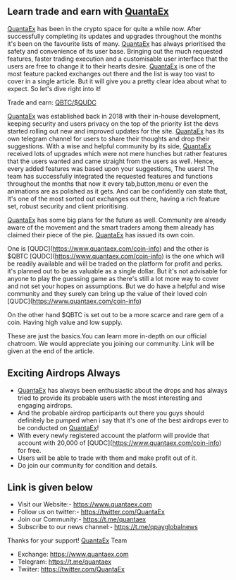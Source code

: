 ## Learn trade and earn with [QuantaEx](https://www.quantaex.com)

[QuantaEx](https://www.quantaex.com) has been in the crypto space for quite a while now. After successfully completing its updates and upgrades throughout the months it's been on the favourite lists of many. [QuantaEx](https://www.quantaex.com) has always prioritised the safety and convenience of its user base. Bringing out the much requested features, faster trading execution and a customisable user interface that the users are free to change it to their hearts desire. [QuantaEx](https://www.quantaex.com) is one of the most feature packed exchanges out there and the list is way too vast to cover in a single article. But it will give you a pretty clear idea about what to expect. So let's dive right into it!

Trade and earn: <a target="_blank" href="https://www.quantaex.com/trading/qbtcqudc"> QBTC/[$QUDC](https://www.quantaex.com/coin-info)</a>

[QuantaEx](https://www.quantaex.com) was established back in 2018 with their in-house development, keeping security  and users privacy on the top of the priority list the devs started rolling out new and improved updates for the site. [QuantaEx](https://www.quantaex.com) has its own telegram channel for users to share their thoughts and drop their suggestions. With a wise and helpful community by its side, [QuantaEx](https://www.quantaex.com) received lots of upgrades which were not mere hunches but rather features that the users wanted and came straight from the users as well. Hence, every added features was based upon your suggestions, The users! 
The team has successfully integrated the requested features and functions throughout the months that now it every tab,button,menu or even the animations are as polished as it gets. And can be confidently can state that, It's one of the most sorted out exchanges out there, having a rich feature set, robust security and client prioritising.


[QuantaEx](https://www.quantaex.com) has some big plans for the future as well. Community are already aware of the movement and the smart traders among them already has claimed their piece of the pie. 
[QuantaEx](https://www.quantaex.com) has issued its own coin.

One is $[$QUDC](https://www.quantaex.com/coin-info) and the other is $QBTC 
$[$QUDC](https://www.quantaex.com/coin-info) is the one which will be readily available and will be traded on the platform for profit and perks. 
it's planned out to be as valuable as a single dollar. But it's not advisable for anyone to play the guessing game as there's still a lot more way to cover and not set your hopes on assumptions. But we do have a helpful and wise community and they surely can bring up the value of their loved coin $[$QUDC](https://www.quantaex.com/coin-info) 

On the other hand $QBTC is set out to be a more scarce and rare gem of a coin. Having high value and low supply. 

These are just the basics.You can learn more in-depth on our official chatroom. We would appreciate you joining our community. Link will be given at the end of the article.

## Exciting Airdrops Always
* [QuantaEx](https://www.quantaex.com) has always been enthusiastic about the drops and has always tried to provide its probable  users with the most interesting and engaging airdrops. 
* And the probable airdrop participants out there you guys should definitely be pumped when i say that it's one of the best airdrops ever to be conducted on [QuantaEx](https://www.quantaex.com)!
* With every newly registered account the platform will provide that account with 20,000 of $[$QUDC](https://www.quantaex.com/coin-info) for free.
* Users will be able to trade with them and make profit out of it. 
* Do join our community for condition and details.

## Link is given below
* Visit our Website:- <a target="_blank" href="https://www.quantaex.com">https://www.quantaex.com</a>
* Follow us on twitter:- <a target="_blank" href="https://twitter.com/quantaex/status/1276019820610256897">https://twitter.com/QuantaEx</a>
* Join our Community:- <a target="_blank" href="https://t.me/quantaex">https://t.me/quantaex</a>
* Subscribe to our news channel:- <a target="_blank" href="https://t.me/qpayglobalnews">https://t.me/qpayglobalnews</a>

Thanks for your support!
[QuantaEx](https://www.quantaex.com) Team

+ Exchange: <a target="_blank" href="https://www.quantaex.com">https://www.quantaex.com</a>
+ Telegram: <a target="_blank" href="https://t.me/quantaex">https://t.me/quantaex</a>
+ Twiiter: <a target="_blank" href="https://twitter.com/QuantaEx">https://twitter.com/QuantaEx</a>

